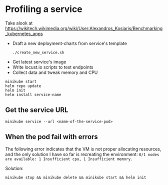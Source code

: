 # Profiling a service

Take alook at https://wikitech.wikimedia.org/wiki/User:Alexandros_Kosiaris/Benchmarking_kubernetes_apps

- Draft a new deployment-charts from service's template
    ```
    ./create_new_service.sh
    ```
- Get latest service's image
- Write locust.io scripts to test endpoints
- Collect data and tweak memory and CPU

```
minikube start
helm repo update
helm init
helm install service-name
```
## Get the service URL  
`minikube service --url <name-of-the-service-pod>`

## When the pod fail with errors

The following error indicates that the VM is not proper allocating resources, and the only solution I have so far is recreating the environment: `0/1 nodes are available: 1 Insufficient cpu, 1 Insufficient memory.`

Solution:
```
minikube stop && minikube delete && minikube start && helm init
```